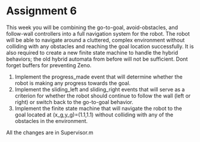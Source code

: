 # Assignment 6
This week you will be combining the go-to-goal, avoid-obstacles, and follow-wall controllers into a full navigation system for the robot. The robot will be able to navigate around a cluttered, complex environment without colliding with any obstacles and reaching the goal location successfully.
It is also required to create a new finite state machine to handle the hybrid behaviors; the old hybrid automata from before will not be sufficient.
Dont forget buffers for preventing Zeno.

1. Implement the progress_made event that will determine whether the robot is making any progress towards the goal.
2. Implement the sliding_left and sliding_right events that will serve as a criterion for whether the robot should continue to follow the wall (left or right) or switch back to the go-to-goal behavior.
3. Implement the finite state machine that will navigate the robot to the goal located at (x_g,y_g)=(1.1,1.1) without colliding with any of the obstacles in the environment.


All the changes are in Supervisor.m
